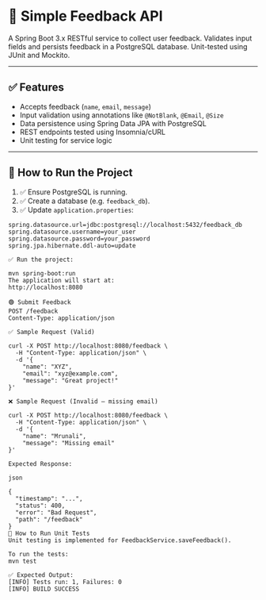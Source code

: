 # 📝 Simple Feedback API

A Spring Boot 3.x RESTful service to collect user feedback. Validates input fields and persists feedback in a PostgreSQL database. Unit-tested using JUnit and Mockito.

---

## ✅ Features

- Accepts feedback (`name`, `email`, `message`)
- Input validation using annotations like `@NotBlank`, `@Email`, `@Size`
- Data persistence using Spring Data JPA with PostgreSQL
- REST endpoints tested using Insomnia/cURL
- Unit testing for service logic

---
## 🚀 How to Run the Project

1. ✅ Ensure PostgreSQL is running.
2. ✅ Create a database (e.g. `feedback_db`).
3. ✅ Update `application.properties`:

```properties
spring.datasource.url=jdbc:postgresql://localhost:5432/feedback_db
spring.datasource.username=your_user
spring.datasource.password=your_password
spring.jpa.hibernate.ddl-auto=update

✅ Run the project:

mvn spring-boot:run
The application will start at:
http://localhost:8080

🟢 Submit Feedback
POST /feedback
Content-Type: application/json

✅ Sample Request (Valid)

curl -X POST http://localhost:8080/feedback \
  -H "Content-Type: application/json" \
  -d '{
    "name": "XYZ",
    "email": "xyz@example.com",
    "message": "Great project!"
}'

❌ Sample Request (Invalid – missing email)

curl -X POST http://localhost:8080/feedback \
  -H "Content-Type: application/json" \
  -d '{
    "name": "Mrunali",
    "message": "Missing email"
}'

Expected Response:

json

{
  "timestamp": "...",
  "status": 400,
  "error": "Bad Request",
  "path": "/feedback"
}
🧪 How to Run Unit Tests
Unit testing is implemented for FeedbackService.saveFeedback().

To run the tests:
mvn test

✅ Expected Output:
[INFO] Tests run: 1, Failures: 0
[INFO] BUILD SUCCESS



